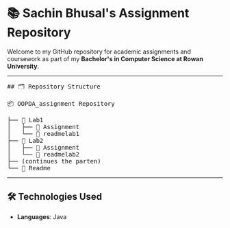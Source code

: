 # 📚 Sachin Bhusal's Assignment Repository

Welcome to my GitHub repository for academic assignments and coursework as part of my **Bachelor's in Computer Science at Rowan University**.

---
<pre>
## 🗂️ Repository Structure

📦 OOPDA_assignment Repository

├── 📁 Lab1
│   ├── 📁 Assignment
│   └── 📁 readmelab1
├── 📁 Lab2
│   ├── 📁 Assignment
│   └── 📁 readmelab2
├── (continues the parten)
└── 📁 Readme
</pre>
---

## 🛠️ Technologies Used

- **Languages**: Java

